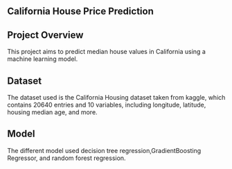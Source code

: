 ## California House Price Prediction
## Project Overview
This project aims to predict median house values in California using a machine learning model.

## Dataset
The dataset used is the California Housing dataset taken from kaggle, which contains 20640 entries and 10 variables, including longitude, latitude, housing median age, and more.

## Model
The different model used  decision tree regression,GradientBoosting Regressor, and random forest regression.
